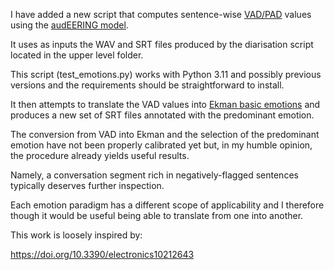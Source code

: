 I have added a new script that computes sentence-wise  [VAD/PAD](https://en.wikipedia.org/wiki/PAD_emotional_state_model) values using the [audEERING model](https://huggingface.co/audeering/wav2vec2-large-robust-12-ft-emotion-msp-dim). 

It uses as inputs the WAV and SRT files produced by the diarisation script located in the upper level folder. 

This script (test_emotions.py) works with Python 3.11 and possibly previous versions and the requirements should be straightforward to install.

It then attempts to translate the VAD values into [Ekman basic emotions](https://www.paulekman.com/universal-emotions/) and produces a new set of SRT files annotated with the predominant emotion.

The conversion from VAD into Ekman and the selection of the predominant emotion have not been properly calibrated yet but, in my humble opinion, the procedure already yields useful results.

Namely, a conversation segment rich in negatively-flagged sentences typically deserves further inspection.

Each emotion paradigm has a different scope of applicability and I therefore though it would be useful being able to translate from one into another.

This work is loosely inspired by:

https://doi.org/10.3390/electronics10212643
